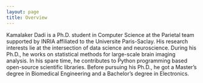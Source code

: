 ```yaml
---
layout: page
title: Overview
---
```



Kamalaker Dadi is a Ph.D. student in Computer Science at the Parietal
team supported by INRIA affiliated to the Universite Paris-Saclay.
His research interests lie at the intersection of data science and neuroscience.
During his Ph.D., he works on statistical methods for large-scale brain imaging
analysis.
In his spare time, he contributes to Python programming based open-source scientific
libraries. Before pursuing his Ph.D., he got a Master’s degree in Biomedical Engineering
 and a Bachelor’s degree in Electronics.
